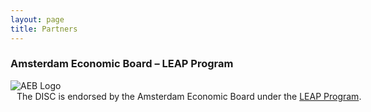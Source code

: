 ```yaml
---
layout: page
title: Partners
---
```


### Amsterdam Economic Board – LEAP Program

<div style="display: inline-block; width:100px">
<img alt="AEB Logo" src="{{ site.url }}/assets/img/AmsterdamEconomicBoard.png"/>
</div>
<div style="display: inline-block; width:800px; margin-left:10px">
The DISC is endorsed by the Amsterdam Economic Board under the <a target="_blank" href="https://amsterdameconomicboard.com/en/initiative/leap">LEAP Program</a>.
</div>
